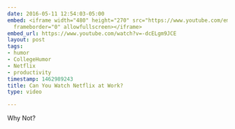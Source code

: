 ```yaml
---
date: 2016-05-11 12:54:03-05:00
embed: <iframe width="480" height="270" src="https://www.youtube.com/embed/-dcELgm9JCE?feature=oembed"
  frameborder="0" allowfullscreen></iframe>
embed_url: https://www.youtube.com/watch?v=-dcELgm9JCE
layout: post
tags:
- humor
- CollegeHumor
- Netflix
- productivity
timestamp: 1462989243
title: Can You Watch Netflix at Work?
type: video

---
```

Why Not?